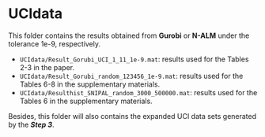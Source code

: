 # UCIdata
This folder contains the results obtained from **Gurobi** or **N-ALM** under the tolerance 1e-9, respectively. 

- `UCIdata/Result_Gorubi_UCI_1_11_1e-9.mat`: results used for the Tables 2-3 in the paper.
- `UCIdata/Result_Gorubi_random_123456_1e-9.mat`: results used for the Tables 6-8 in the supplementary materials.
- `UCIdata/Resulthist_SNIPAL_random_3000_500000.mat`: results used for the Tables 6 in the supplementary materials.

Besides, this folder will also contains the expanded UCI data sets generated by the ***Step 3***.

